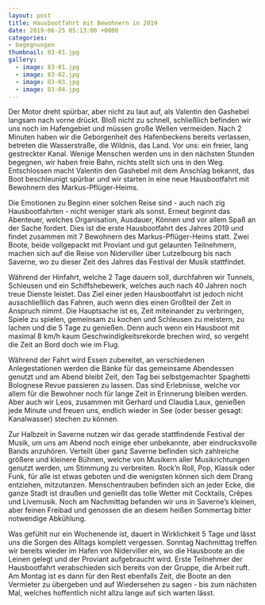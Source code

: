 ```yaml
---
layout: post
title: Hausbootfahrt mit Bewohnern in 2019
date: 2019-06-25 05:13:00 +0000
categories:
- begegnungen
thumbnail: 83-01.jpg
gallery:
  - image: 83-01.jpg
  - image: 83-02.jpg
  - image: 83-03.jpg
  - image: 83-04.jpg
---
```


Der Motor dreht spürbar, aber nicht zu laut auf, als Valentin den Gashebel langsam nach vorne drückt. Bloß nicht zu schnell, schließlich befinden wir uns noch im Hafengebiet und müssen große Wellen vermeiden. Nach 2 Minuten haben wir die Geborgenheit des Hafenbeckens bereits verlassen, betreten die Wasserstraße, die Wildnis, das Land. Vor uns: ein freier, lang gestreckter Kanal. Wenige Menschen werden uns in den nächsten Stunden begegnen, wir haben freie Bahn, nichts stellt sich uns in den Weg. Entschlossen macht Valentin den Gashebel mit dem Anschlag bekannt, das Boot beschleunigt spürbar und wir starten in eine neue Hausbootfahrt mit Bewohnern des Markus-Pflüger-Heims.

Die Emotionen zu Beginn einer solchen Reise sind - auch nach zig Hausbootfahrten - nicht  weniger stark als sonst. Erneut beginnt das Abenteuer, welches Organisation, Ausdauer, Können und vor allem Spaß an der Sache fordert. Dies ist die erste Hausbootfahrt des Jahres 2019 und findet zusammen mit 7 Bewohnern des Markus-Pflüger-Heims statt. Zwei Boote, beide vollgepackt mit Proviant und gut gelaunten Teilnehmern, machen sich auf die Reise von Niderviller über Lutzelbourg bis nach Saverne, wo zu dieser Zeit des Jahres das Festival der Musik stattfindet.

Während der Hinfahrt, welche 2 Tage dauern soll, durchfahren wir Tunnels, Schleusen und ein Schiffshebewerk, welches auch nach 40 Jahren noch treue Dienste leistet. Das Ziel einer jeden Hausbootfahrt ist jedoch nicht ausschließlich das Fahren, auch wenn dies einen Großteil der Zeit in Anspruch nimmt. Die Hauptsache ist es, Zeit miteinander zu verbringen, Spiele zu spielen, gemeinsam zu kochen und Schleusen zu meistern, zu lachen und die 5 Tage zu genießen. Denn auch wenn ein Hausboot mit maximal 8 km/h kaum Geschwindigkeitsrekorde brechen wird, so vergeht die Zeit an Bord doch wie im Flug.

Während der Fahrt wird Essen zubereitet, an verschiedenen Anlegestationen werden die Bänke für das gemeinsame Abendessen genutzt und am Abend bleibt Zeit, den Tag bei selbstgemachter Spaghetti Bolognese Revue passieren zu lassen. Das sind Erlebnisse, welche vor allem für die Bewohner noch für lange Zeit in Erinnerung bleiben werden. Aber auch wir Leos, zusammen mit Gerhard und Claudia Laux, genießen jede Minute und freuen uns, endlich wieder in See (oder besser gesagt: Kanalwasser) stechen zu können.

Zur Halbzeit in Saverne nutzen wir das gerade stattfindende Festival der Musik, um uns am Abend noch einige eher unbekannte, aber eindrucksvolle Bands anzuhören. Verteilt über ganz Saverne befinden sich zahlreiche größere und kleinere Bühnen, welche von Musikern aller Musikrichtungen genutzt werden, um Stimmung zu verbreiten. Rock’n Roll, Pop, Klassik oder Funk, für alle ist etwas geboten und die wenigsten können sich dem Drang entziehen, mitzutanzen. Menschentrauben befinden sich an jeder Ecke, die ganze Stadt ist draußen und genießt das tolle Wetter mit Cocktails, Crêpes und Livemusik. Noch am Nachmittag befanden wir uns in Saverne’s kleinen, aber feinen Freibad und genossen die an diesem heißen Sommertag bitter notwendige Abkühlung.

Was gefühlt nur ein Wochenende ist, dauert in Wirklichkeit 5 Tage und lässt uns die Sorgen des Alltags komplett vergessen. Sonntag Nachmittag treffen wir bereits wieder im Hafen von Niderviller ein, wo die Hausboote an die Leinen gelegt und der Proviant aufgebraucht wird. Erste Teilnehmer der Hausbootfahrt verabschieden sich bereits von der Gruppe, die Arbeit ruft. Am Montag ist es dann für den Rest ebenfalls Zeit, die Boote an den Vermieter zu übergeben und auf Wiedersehen zu sagen - bis zum nächsten Mal, welches hoffentlich nicht allzu lange auf sich warten lässt.


